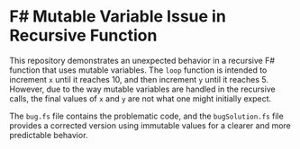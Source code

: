 # F# Mutable Variable Issue in Recursive Function

This repository demonstrates an unexpected behavior in a recursive F# function that uses mutable variables. The `loop` function is intended to increment `x` until it reaches 10, and then increment `y` until it reaches 5. However, due to the way mutable variables are handled in the recursive calls, the final values of `x` and `y` are not what one might initially expect. 

The `bug.fs` file contains the problematic code, and the `bugSolution.fs` file provides a corrected version using immutable values for a clearer and more predictable behavior.
